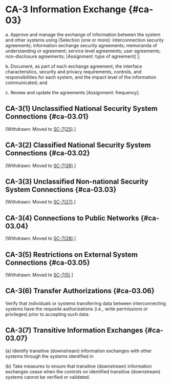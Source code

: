 # CA-3 Information Exchange {#ca-03}

a. Approve and manage the exchange of information between the system and other systems using [Selection (one or more): interconnection security agreements; information exchange security agreements; memoranda of understanding or agreement; service level agreements; user agreements; non-disclosure agreements; 
                  [Assignment: type of agreement]
               ];

b. Document, as part of each exchange agreement, the interface characteristics, security and privacy requirements, controls, and responsibilities for each system, and the impact level of the information communicated; and

c. Review and update the agreements [Assignment: frequency].

## CA-3(1) Unclassified National Security System Connections {#ca-03.01}

[Withdrawn: Moved to [SC-7(25)](../sc/sc-07#sc-07.25).]

## CA-3(2) Classified National Security System Connections {#ca-03.02}

[Withdrawn: Moved to [SC-7(26)](../sc/sc-07#sc-07.26).]

## CA-3(3) Unclassified Non-national Security System Connections {#ca-03.03}

[Withdrawn: Moved to [SC-7(27)](../sc/sc-07#sc-07.27).]

## CA-3(4) Connections to Public Networks {#ca-03.04}

[Withdrawn: Moved to [SC-7(28)](../sc/sc-07#sc-07.28).]

## CA-3(5) Restrictions on External System Connections {#ca-03.05}

[Withdrawn: Moved to [SC-7(5)](../sc/sc-07#sc-07.05).]

## CA-3(6) Transfer Authorizations {#ca-03.06}

Verify that individuals or systems transferring data between interconnecting systems have the requisite authorizations (i.e., write permissions or privileges) prior to accepting such data.

## CA-3(7) Transitive Information Exchanges {#ca-03.07}

(a) Identify transitive (downstream) information exchanges with other systems through the systems identified in 

(b) Take measures to ensure that transitive (downstream) information exchanges cease when the controls on identified transitive (downstream) systems cannot be verified or validated.

